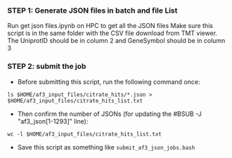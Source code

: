 ### STEP 1: Generate JSON files in batch and file List
Run get json files.ipynb on HPC to get all the JSON files
Make sure this script is in the same folder with the CSV file download from TMT viewer. The UniprotID should be in column 2 and GeneSymbol should be in column 3 
### STEP 2: submit the job
- Before submitting this script, run the following command once:
```
ls $HOME/af3_input_files/citrate_hits/*.json > $HOME/af3_input_files/citrate_hits_list.txt
```
- Then confirm the number of JSONs (for updating the #BSUB -J "af3_json[1-1293]" line):
```
wc -l $HOME/af3_input_files/citrate_hits_list.txt
```
- Save this script as something like ```submit_af3_json_jobs.bash```